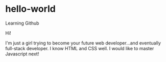 # hello-world
Learning Github

Hi!

I'm just a girl trying to become your future web developer...and eventually full-stack developer. I know HTML and CSS well. I would like to master Javascript next!

